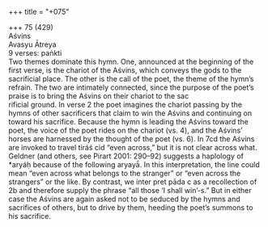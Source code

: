 +++
title = "+075"

+++
75 (429)  
Aśvins  
Avasyu Ātreya  
9 verses: paṅkti  
Two themes dominate this hymn. One, announced at the beginning of the first verse, is  the chariot of the Aśvins, which conveys the gods to the sacrificial place. The other is  the call of the poet, the theme of the hymn’s refrain. The two are intimately connected,  since the purpose of the poet’s praise is to bring the Aśvins on their chariot to the sac  
rificial ground. In verse 2 the poet imagines the chariot passing by the hymns of other  sacrificers that claim to win the Aśvins and continuing on toward his sacrifice. Because  the hymn is leading the Aśvins toward the poet, the voice of the poet rides on the chariot  (vs. 4), and the Aśvins’ horses are harnessed by the thought of the poet (vs. 6). In 7cd  the Aśvins are invoked to travel tiráś cid “even across,” but it is not clear across what.  Geldner (and others, see Pirart 2001: 290–92) suggests a haplology of *aryáḥ because  of the following aryayā́. In this interpretation, the line could mean “even across what  belongs to the stranger” or “even across the strangers” or the like. By contrast, we inter pret pāda c as a recollection of 2b and therefore supply the phrase “all those ‘I shall  win’-s.” But in either case the Aśvins are again asked not to be seduced by the hymns and  sacrifices of others, but to drive by them, heeding the poet’s summons to his sacrifice.  